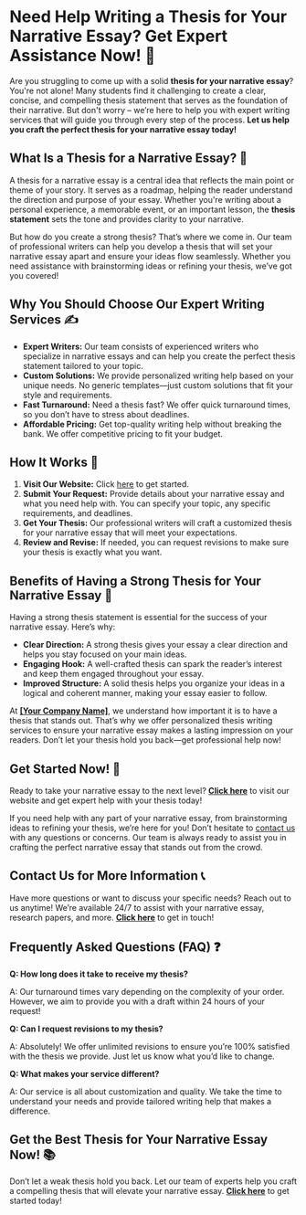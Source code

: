 # Need Help Writing a Thesis for Your Narrative Essay? Get Expert Assistance Now! 🚀

Are you struggling to come up with a solid **thesis for your narrative essay**? You're not alone! Many students find it challenging to create a clear, concise, and compelling thesis statement that serves as the foundation of their narrative. But don't worry – we’re here to help you with expert writing services that will guide you through every step of the process. **Let us help you craft the perfect thesis for your narrative essay today!**

## What Is a Thesis for a Narrative Essay? 🤔

A thesis for a narrative essay is a central idea that reflects the main point or theme of your story. It serves as a roadmap, helping the reader understand the direction and purpose of your essay. Whether you're writing about a personal experience, a memorable event, or an important lesson, the **thesis statement** sets the tone and provides clarity to your narrative.

But how do you create a strong thesis? That’s where we come in. Our team of professional writers can help you develop a thesis that will set your narrative essay apart and ensure your ideas flow seamlessly. Whether you need assistance with brainstorming ideas or refining your thesis, we’ve got you covered!

## Why You Should Choose Our Expert Writing Services ✍️

- **Expert Writers:** Our team consists of experienced writers who specialize in narrative essays and can help you create the perfect thesis statement tailored to your topic.
- **Custom Solutions:** We provide personalized writing help based on your unique needs. No generic templates—just custom solutions that fit your style and requirements.
- **Fast Turnaround:** Need a thesis fast? We offer quick turnaround times, so you don’t have to stress about deadlines.
- **Affordable Pricing:** Get top-quality writing help without breaking the bank. We offer competitive pricing to fit your budget.

## How It Works 🚀

1. **Visit Our Website:** Click [here](https://tinyurl.com/topessay?keyword=thesis+for+narrative+essay) to get started.
2. **Submit Your Request:** Provide details about your narrative essay and what you need help with. You can specify your topic, any specific requirements, and deadlines.
3. **Get Your Thesis:** Our professional writers will craft a customized thesis for your narrative essay that will meet your expectations.
4. **Review and Revise:** If needed, you can request revisions to make sure your thesis is exactly what you want.

## Benefits of Having a Strong Thesis for Your Narrative Essay 🎯

Having a strong thesis statement is essential for the success of your narrative essay. Here’s why:

- **Clear Direction:** A strong thesis gives your essay a clear direction and helps you stay focused on your main ideas.
- **Engaging Hook:** A well-crafted thesis can spark the reader’s interest and keep them engaged throughout your essay.
- **Improved Structure:** A solid thesis helps you organize your ideas in a logical and coherent manner, making your essay easier to follow.

At **[[Your Company Name]](https://tinyurl.com/topessay?keyword=thesis+for+narrative+essay)**, we understand how important it is to have a thesis that stands out. That’s why we offer personalized thesis writing services to ensure your narrative essay makes a lasting impression on your readers. Don’t let your thesis hold you back—get professional help now!

## Get Started Now! 🌟

Ready to take your narrative essay to the next level? **[Click here](https://tinyurl.com/topessay?keyword=thesis+for+narrative+essay)** to visit our website and get expert help with your thesis today!

If you need help with any part of your narrative essay, from brainstorming ideas to refining your thesis, we’re here for you! Don’t hesitate to [contact us](https://tinyurl.com/topessay?keyword=thesis+for+narrative+essay) with any questions or concerns. Our team is always ready to assist you in crafting the perfect narrative essay that stands out from the crowd.

## Contact Us for More Information 📞

Have more questions or want to discuss your specific needs? Reach out to us anytime! We’re available 24/7 to assist with your narrative essay, research papers, and more. **[Click here](https://tinyurl.com/topessay?keyword=thesis+for+narrative+essay)** to get in touch!

## Frequently Asked Questions (FAQ) ❓

**Q: How long does it take to receive my thesis?**

A: Our turnaround times vary depending on the complexity of your order. However, we aim to provide you with a draft within 24 hours of your request!

**Q: Can I request revisions to my thesis?**

A: Absolutely! We offer unlimited revisions to ensure you’re 100% satisfied with the thesis we provide. Just let us know what you’d like to change.

**Q: What makes your service different?**

A: Our service is all about customization and quality. We take the time to understand your needs and provide tailored writing help that makes a difference.

## Get the Best Thesis for Your Narrative Essay Now! 📚

Don’t let a weak thesis hold you back. Let our team of experts help you craft a compelling thesis that will elevate your narrative essay. **[Click here](https://tinyurl.com/topessay?keyword=thesis+for+narrative+essay)** to get started today!
